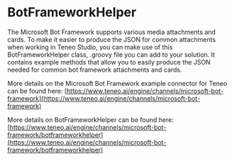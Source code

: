# BotFrameworkHelper
The Microsoft Bot Framework supports various media attachments and cards. To make it easier to produce the JSON for common attachments when working in Teneo Studio, you can make use of  this BotFrameworkHelper class, .groovy file you can add to your solution. It contains example methods that allow you to easily produce the JSON needed for common bot framework attachments and cards.

More details on the Microsoft Bot Framework example connector for Teneo can be found here: [https://www.teneo.ai/engine/channels/microsoft-bot-framework](https://www.teneo.ai/engine/channels/microsoft-bot-framework)

More details on BotFrameworkHelper can be found here: [https://www.teneo.ai/engine/channels/microsoft-bot-framework/botframeworkhelper](https://www.teneo.ai/engine/channels/microsoft-bot-framework/botframeworkhelper)
